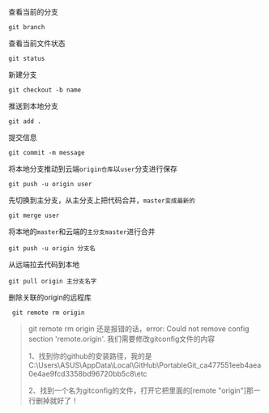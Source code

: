 查看当前的分支

`git branch`

查看当前文件状态

`git status`

新建分支

`git checkout -b name`

推送到本地分支

`git add .`

提交信息

`git commit -m message`

将本地分支推动到云端`origin仓库`以`user`分支进行保存

`git push -u origin user`

先切换到主分支，从主分支上把代码合并，`master变成最新的`

`git merge user`

将本地的`master`和云端的`主分支master`进行合并

`git push -u origin 分支名`

从远端拉去代码到本地

`git pull origin 主分支名字`





删除关联的origin的远程库

` git remote rm origin`

>  git remote rm origin 还是报错的话，error: Could not remove config section 'remote.origin'. 我们需要修改gitconfig文件的内容
>
> 1、找到你的github的安装路径，我的是C:\Users\ASUS\AppData\Local\GitHub\PortableGit_ca477551eeb4aea0e4ae9fcd3358bd96720bb5c8\etc
>
> 2、找到一个名为gitconfig的文件，打开它把里面的[remote "origin"]那一行删掉就好了！